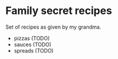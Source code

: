 # Family secret recipes

Set of recipes as given by my grandma.

* pizzas (TODO)
* sauces (TODO)
* spreads (TODO)

